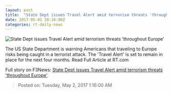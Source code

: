 ```yaml
---
layout: post
title:  "State Dept issues Travel Alert amid terrorism threats 'throughout Europe'"
date: 2017-05-01 20:16:00Z
categories: rt-daily-news
---
```


![State Dept issues Travel Alert amid terrorism threats 'throughout Europe'](https://img.rt.com/files/2017.05/article/59079ec4c36188f04c8b45c3.jpg)

The US State Department is warning Americans that traveling to Europe risks being caught in a terrorist attack. The 'Travel Alert' is set to remain in place for the next four months. Read Full Article at RT.com


Full story on F3News: [State Dept issues Travel Alert amid terrorism threats 'throughout Europe'](http://www.f3nws.com/n/TZUJMB)

> Posted on: Tuesday, May 2, 2017 1:16:00 AM
